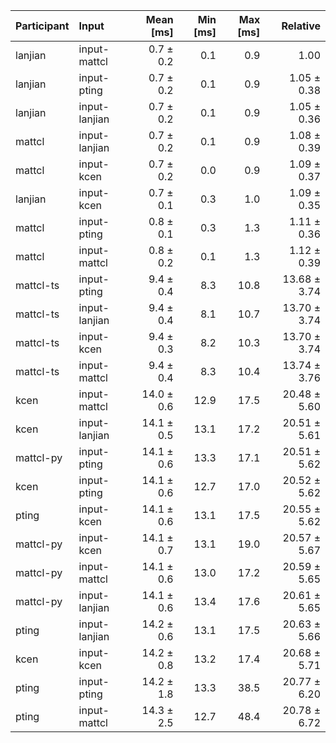 | Participant | Input | Mean [ms] | Min [ms] | Max [ms] | Relative |
|:---|:---|---:|---:|---:|---:|
| lanjian | input-mattcl | 0.7 ± 0.2 | 0.1 | 0.9 | 1.00 |
| lanjian | input-pting | 0.7 ± 0.2 | 0.1 | 0.9 | 1.05 ± 0.38 |
| lanjian | input-lanjian | 0.7 ± 0.2 | 0.1 | 0.9 | 1.05 ± 0.36 |
| mattcl | input-lanjian | 0.7 ± 0.2 | 0.1 | 0.9 | 1.08 ± 0.39 |
| mattcl | input-kcen | 0.7 ± 0.2 | 0.0 | 0.9 | 1.09 ± 0.37 |
| lanjian | input-kcen | 0.7 ± 0.1 | 0.3 | 1.0 | 1.09 ± 0.35 |
| mattcl | input-pting | 0.8 ± 0.1 | 0.3 | 1.3 | 1.11 ± 0.36 |
| mattcl | input-mattcl | 0.8 ± 0.2 | 0.1 | 1.3 | 1.12 ± 0.39 |
| mattcl-ts | input-pting | 9.4 ± 0.4 | 8.3 | 10.8 | 13.68 ± 3.74 |
| mattcl-ts | input-lanjian | 9.4 ± 0.4 | 8.1 | 10.7 | 13.70 ± 3.74 |
| mattcl-ts | input-kcen | 9.4 ± 0.3 | 8.2 | 10.3 | 13.70 ± 3.74 |
| mattcl-ts | input-mattcl | 9.4 ± 0.4 | 8.3 | 10.4 | 13.74 ± 3.76 |
| kcen | input-mattcl | 14.0 ± 0.6 | 12.9 | 17.5 | 20.48 ± 5.60 |
| kcen | input-lanjian | 14.1 ± 0.5 | 13.1 | 17.2 | 20.51 ± 5.61 |
| mattcl-py | input-pting | 14.1 ± 0.6 | 13.3 | 17.1 | 20.51 ± 5.62 |
| kcen | input-pting | 14.1 ± 0.6 | 12.7 | 17.0 | 20.52 ± 5.62 |
| pting | input-kcen | 14.1 ± 0.6 | 13.1 | 17.5 | 20.55 ± 5.62 |
| mattcl-py | input-kcen | 14.1 ± 0.7 | 13.1 | 19.0 | 20.57 ± 5.67 |
| mattcl-py | input-mattcl | 14.1 ± 0.6 | 13.0 | 17.2 | 20.59 ± 5.65 |
| mattcl-py | input-lanjian | 14.1 ± 0.6 | 13.4 | 17.6 | 20.61 ± 5.65 |
| pting | input-lanjian | 14.2 ± 0.6 | 13.1 | 17.5 | 20.63 ± 5.66 |
| kcen | input-kcen | 14.2 ± 0.8 | 13.2 | 17.4 | 20.68 ± 5.71 |
| pting | input-pting | 14.2 ± 1.8 | 13.3 | 38.5 | 20.77 ± 6.20 |
| pting | input-mattcl | 14.3 ± 2.5 | 12.7 | 48.4 | 20.78 ± 6.72 |
